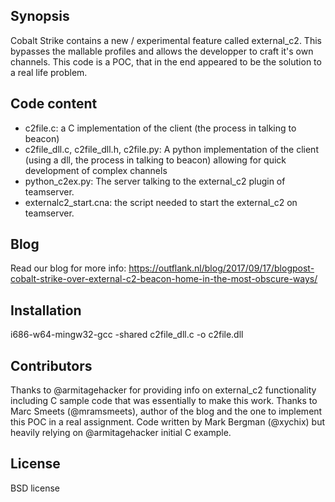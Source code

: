 ## Synopsis

Cobalt Strike contains a new / experimental feature called external_c2. This bypasses the mallable profiles and allows the developper to craft it's own channels. 
This code is a POC, that in the end appeared to be the solution to a real life problem.

## Code content

- c2file.c: a C implementation of the client (the process in talking to beacon)
- c2file_dll.c, c2file_dll.h, c2file.py: A python implementation of the client (using a dll, the process in talking to beacon) allowing for quick development of complex channels
- python_c2ex.py: The server talking to the external_c2 plugin of teamserver.
- externalc2_start.cna: the script needed to start the external_c2 on teamserver.

## Blog

Read our blog for more info: https://outflank.nl/blog/2017/09/17/blogpost-cobalt-strike-over-external-c2-beacon-home-in-the-most-obscure-ways/

## Installation

i686-w64-mingw32-gcc -shared c2file_dll.c -o c2file.dll


## Contributors

Thanks to @armitagehacker for providing info on external_c2 functionality including C sample code that was essentially to make this work.
Thanks to Marc Smeets (@mramsmeets), author of the blog and the one to implement this POC in a real assignment.
Code written by Mark Bergman (@xychix) but heavily relying on @armitagehacker initial C example.

## License

BSD license
